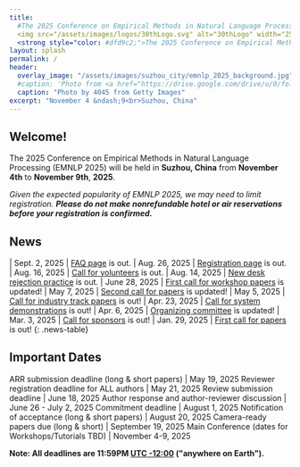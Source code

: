 ```yaml
---
title: 
  #The 2025 Conference on Empirical Methods in Natural Language Processing
  <img src="/assets/images/logos/30thLogo.svg" alt="30thLogo" width="250"><br><br>
  <strong style="color: #dfd9c2;">The 2025 Conference on Empirical Methods in Natural Language Processing</strong>
layout: splash
permalink: /
header:
  overlay_image: "/assets/images/suzhou_city/emnlp_2025_background.jpg"
  #caption: 'Photo from <a href="https://drive.google.com/drive/u/0/folders/10XXSEjTNDmrwU0tqL58la1n3YlE-g4V8">EMNLP 2025 Website Image.png</a> '
  caption: "Photo by 4045 from Getty Images"
excerpt: "November 4 &ndash;9<br>Suzhou, China"
---
```


## Welcome!
The 2025 Conference on Empirical Methods in Natural Language Processing (EMNLP 2025) will be held in **Suzhou, China** from **November 4th** to **November 9th**, **2025**.

*Given the expected popularity of EMNLP 2025, we may need to limit registration.*
***Please do not make nonrefundable hotel or air reservations before your registration is confirmed.***

## News

<style>
.news-table { font-size: .9em; table-layout: fixed; }
.news-table tr td:nth-child(1) { font-weight: bold; width: 10em; }
</style>
| Sept. 2, 2025 | [FAQ page](https://2025.emnlp.org/faq) is out.
| Aug. 26, 2025 | [Registration page](https://2025.emnlp.org/registration) is out.
| Aug. 16, 2025 | [Call for volunteers](https://2025.emnlp.org/calls/volunteers/) is out.
| Aug. 14, 2025 | [New desk rejection practice](https://2025.emnlp.org/desk-rejection) is out.
| June 28, 2025 | [First call for workshop papers](https://2025.emnlp.org/calls/workshops/) is updated!
| May 7, 2025 | [Second call for papers](https://2025.emnlp.org/calls/main_conference_papers/) is updated!
| May 5, 2025 | [Call for industry track papers](https://2025.emnlp.org/calls/industry_track) is out!
| Apr. 23, 2025 | [Call for system demonstrations](https://2025.emnlp.org/calls/demos) is out!
| Apr. 6, 2025 | [Organizing committee](https://2025.emnlp.org/organization/) is updated!
| Mar. 3, 2025 | [Call for sponsors](https://2025.emnlp.org/sponsors/) is out!
| Jan. 29, 2025 | [First call for papers](https://2025.emnlp.org/calls/main_conference_papers/) is out!
{: .news-table}


## Important Dates

ARR submission deadline (long & short papers) | May 19, 2025
Reviewer registration deadline for ALL authors | May 21, 2025
Review submission deadline | June 18, 2025
Author response and author-reviewer discussion | June 26 - July 2, 2025
Commitment deadline | August 1, 2025
Notification of acceptance (long & short papers) | August 20, 2025
Camera-ready papers due (long & short) | September 19, 2025
Main Conference (dates for Workshops/Tutorials TBD) | November 4-9, 2025

**Note: All deadlines are 11:59PM [UTC -12:00](https://www.timeanddate.com/time/zone/timezone/utc-12) ("anywhere on Earth").**
